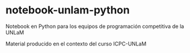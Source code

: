 # notebook-unlam-python
 
 Notebook en Python para los equipos de programación competitiva de la UNLaM

 Material producido en el contexto del curso ICPC-UNLaM